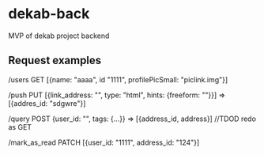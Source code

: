 # dekab-back
MVP of dekab project backend

## Request examples
/users GET [{name: "aaaa", id "1111", profilePicSmall: "piclink.img"}]

/push PUT [{link_address: "", type: "html", hints: {freeform: ""}}]
=> [{addres_id: "sdgwre"}]

/query POST {user_id: "", tags: {...}} => [{address_id, address}]
//TDOD redo as GET

/mark_as_read PATCH [{user_id: "1111", address_id: "124"}] 